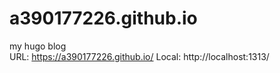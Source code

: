 # a390177226.github.io
my hugo blog  
URL: https://a390177226.github.io/
Local: http://localhost:1313/
